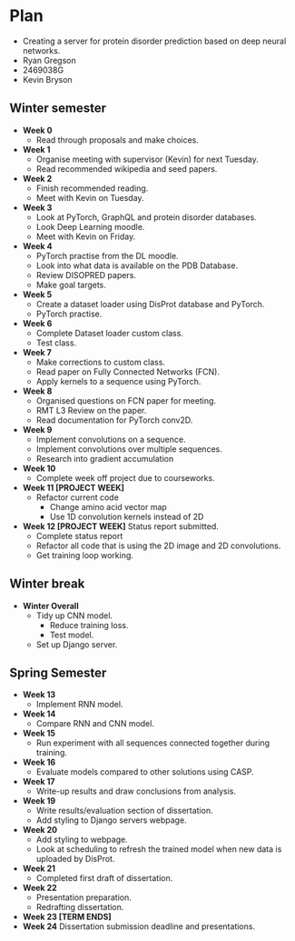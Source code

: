 # Plan

* Creating a server for protein disorder prediction based on deep neural networks.
* Ryan Gregson
* 2469038G
* Kevin Bryson

## Winter semester

* **Week 0**
  - Read through proposals and make choices.
* **Week 1**
  - Organise meeting with supervisor (Kevin) for next Tuesday. 
  - Read recommended wikipedia and seed papers.
* **Week 2**
  - Finish recommended reading. 
  - Meet with Kevin on Tuesday.
* **Week 3**
  - Look at PyTorch, GraphQL and protein disorder databases. 
  - Look Deep Learning moodle.
  - Meet with Kevin on Friday.
* **Week 4**
  - PyTorch practise from the DL moodle. 
  - Look into what data is available on the PDB Database. 
  - Review DISOPRED papers. 
  - Make goal targets. 
* **Week 5**
  - Create a dataset loader using DisProt database and PyTorch.
  - PyTorch practise.
* **Week 6**
  - Complete Dataset loader custom class.
  - Test class.
* **Week 7**
  - Make corrections to custom class.
  - Read paper on Fully Connected Networks (FCN).
  - Apply kernels to a sequence using PyTorch.
* **Week 8**
  - Organised questions on FCN paper for meeting.
  - RMT L3 Review on the paper.
  - Read documentation for PyTorch conv2D.
* **Week 9**
  - Implement convolutions on a sequence.
  - Implement convolutions over multiple sequences.
  - Research into gradient accumulation
* **Week 10**
  - Complete week off project due to courseworks.
* **Week 11 [PROJECT WEEK]**
  - Refactor current code
    - Change amino acid vector map
    - Use 1D convolution kernels instead of 2D
* **Week 12 [PROJECT WEEK]** Status report submitted.
  - Complete status report
  - Refactor all code that is using the 2D image and 2D convolutions.
  - Get training loop working.

## Winter break

* **Winter Overall**
  - Tidy up CNN model.
    - Reduce training loss.
    - Test model.
  - Set up Django server.

## Spring Semester

* **Week 13**
  - Implement RNN model.
* **Week 14**
  - Compare RNN and CNN model.
* **Week 15**
  - Run experiment with all sequences connected together during training.
* **Week 16**
  - Evaluate models compared to other solutions using CASP.
* **Week 17**
  - Write-up results and draw conclusions from analysis.
* **Week 19**
  - Write results/evaluation section of dissertation.
  - Add styling to Django servers webpage.
* **Week 20**
  - Add styling to webpage.
  - Look at scheduling to refresh the trained model when new data is uploaded by DisProt.
* **Week 21**
  - Completed first draft of dissertation.
* **Week 22**
  - Presentation preparation.
  - Redrafting dissertation.
* **Week 23 [TERM ENDS]**
* **Week 24** Dissertation submission deadline and presentations.

